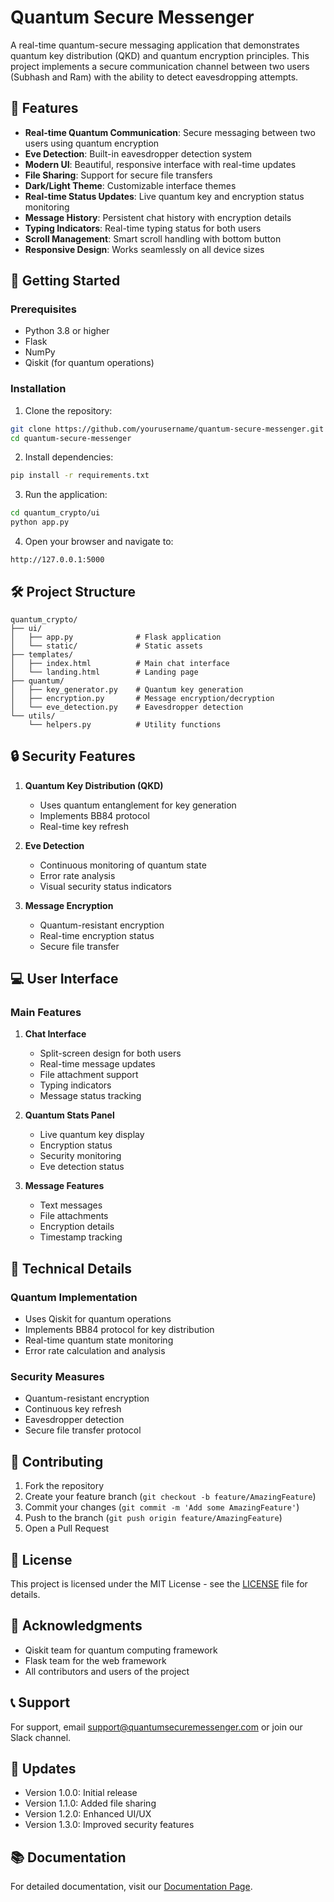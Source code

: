 # Quantum Secure Messenger

A real-time quantum-secure messaging application that demonstrates quantum key distribution (QKD) and quantum encryption principles. This project implements a secure communication channel between two users (Subhash and Ram) with the ability to detect eavesdropping attempts.

## 🌟 Features

- **Real-time Quantum Communication**: Secure messaging between two users using quantum encryption
- **Eve Detection**: Built-in eavesdropper detection system
- **Modern UI**: Beautiful, responsive interface with real-time updates
- **File Sharing**: Support for secure file transfers
- **Dark/Light Theme**: Customizable interface themes
- **Real-time Status Updates**: Live quantum key and encryption status monitoring
- **Message History**: Persistent chat history with encryption details
- **Typing Indicators**: Real-time typing status for both users
- **Scroll Management**: Smart scroll handling with bottom button
- **Responsive Design**: Works seamlessly on all device sizes

## 🚀 Getting Started

### Prerequisites

- Python 3.8 or higher
- Flask
- NumPy
- Qiskit (for quantum operations)

### Installation

1. Clone the repository:

```bash
git clone https://github.com/yourusername/quantum-secure-messenger.git
cd quantum-secure-messenger
```

2. Install dependencies:

```bash
pip install -r requirements.txt
```

3. Run the application:

```bash
cd quantum_crypto/ui
python app.py
```

4. Open your browser and navigate to:

```
http://127.0.0.1:5000
```

## 🛠️ Project Structure

```
quantum_crypto/
├── ui/
│   ├── app.py              # Flask application
│   └── static/             # Static assets
├── templates/
│   ├── index.html          # Main chat interface
│   └── landing.html        # Landing page
├── quantum/
│   ├── key_generator.py    # Quantum key generation
│   ├── encryption.py       # Message encryption/decryption
│   └── eve_detection.py    # Eavesdropper detection
└── utils/
    └── helpers.py          # Utility functions
```

## 🔒 Security Features

1. **Quantum Key Distribution (QKD)**

   - Uses quantum entanglement for key generation
   - Implements BB84 protocol
   - Real-time key refresh

2. **Eve Detection**

   - Continuous monitoring of quantum state
   - Error rate analysis
   - Visual security status indicators

3. **Message Encryption**
   - Quantum-resistant encryption
   - Real-time encryption status
   - Secure file transfer

## 💻 User Interface

### Main Features

1. **Chat Interface**

   - Split-screen design for both users
   - Real-time message updates
   - File attachment support
   - Typing indicators
   - Message status tracking

2. **Quantum Stats Panel**

   - Live quantum key display
   - Encryption status
   - Security monitoring
   - Eve detection status

3. **Message Features**
   - Text messages
   - File attachments
   - Encryption details
   - Timestamp tracking

## 🔧 Technical Details

### Quantum Implementation

- Uses Qiskit for quantum operations
- Implements BB84 protocol for key distribution
- Real-time quantum state monitoring
- Error rate calculation and analysis

### Security Measures

- Quantum-resistant encryption
- Continuous key refresh
- Eavesdropper detection
- Secure file transfer protocol

## 🤝 Contributing

1. Fork the repository
2. Create your feature branch (`git checkout -b feature/AmazingFeature`)
3. Commit your changes (`git commit -m 'Add some AmazingFeature'`)
4. Push to the branch (`git push origin feature/AmazingFeature`)
5. Open a Pull Request

## 📝 License

This project is licensed under the MIT License - see the [LICENSE](LICENSE) file for details.

## 🙏 Acknowledgments

- Qiskit team for quantum computing framework
- Flask team for the web framework
- All contributors and users of the project

## 📞 Support

For support, email support@quantumsecuremessenger.com or join our Slack channel.

## 🔄 Updates

- Version 1.0.0: Initial release
- Version 1.1.0: Added file sharing
- Version 1.2.0: Enhanced UI/UX
- Version 1.3.0: Improved security features

## 📚 Documentation

For detailed documentation, visit our [Documentation Page](https://quantumsecuremessenger.com/docs).
